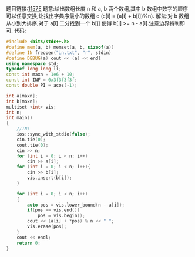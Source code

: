 题目链接:[1157E](https://codeforces.com/problemset/problem/1157/E)
题意:给出数组长度 n 和 a, b 两个数组,其中 b 数组中数字的顺序可以任意交换,让找出字典序最小的数组 c (c[i] = (a[i] + b[i])%n).
解法:对 b 数组从小到大排序,对于 a[i] 二分找到一个 b[j] 使得 b[j] >= n - a[i].注意边界特判即可.
代码:
```cpp
#include <bits/stdc++.h>
#define mem(a, b) memset(a, b, sizeof(a))
#define IN freopen("in.txt", "r", stdin)
#define DEBUG(a) cout << (a) << endl
using namespace std;
typedef long long ll;
const int maxn = 1e6 + 10;
const int INF = 0x3f3f3f3f;
const double PI = acos(-1);

int a[maxn];
int b[maxn];
multiset <int> vis;
int n;
int main()
{
    //IN;
    ios::sync_with_stdio(false);
    cin.tie(0);
    cout.tie(0);
    cin >> n;
    for (int i = 0; i < n; i++)
        cin >> a[i];
    for (int i = 0; i < n; i++){
        cin >> b[i];
        vis.insert(b[i]);
    }

    for (int i = 0; i < n; i++)
    {
        auto pos = vis.lower_bound(n - a[i]);
        if(pos == vis.end())
            pos = vis.begin();
        cout << (a[i] + *pos) % n << " ";
        vis.erase(pos);
    }
    cout << endl;
    return 0;
}
```